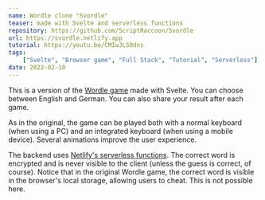 ```yaml
---
name: Wordle clone "Svordle"
teaser: made with Svelte and serverless functions
repository: https://github.com/ScriptRaccoon/Svordle
url: https://svordle.netlify.app
tutorial: https://youtu.be/CMIwJLS0dns
tags:
    ["Svelte", "Browser game", "Full Stack", "Tutorial", "Serverless"]
date: 2022-02-10
---
```


This is a version of the [Wordle game](https://www.nytimes.com/games/wordle) made with Svelte. You can choose between English and German. You can also share your result after each game.

As in the original, the game can be played both with a normal keyboard (when using a PC) and an integrated keyboard (when using a mobile device). Several animations improve the user experience.

The backend uses [Netlify's serverless functions](https://www.netlify.com/products/functions/). The correct word is encrypted and is never visible to the client (unless the guess is correct, of course). Notice that in the original Wordle game, the correct word is visible in the browser's local storage, allowing users to cheat. This is not possible here.
